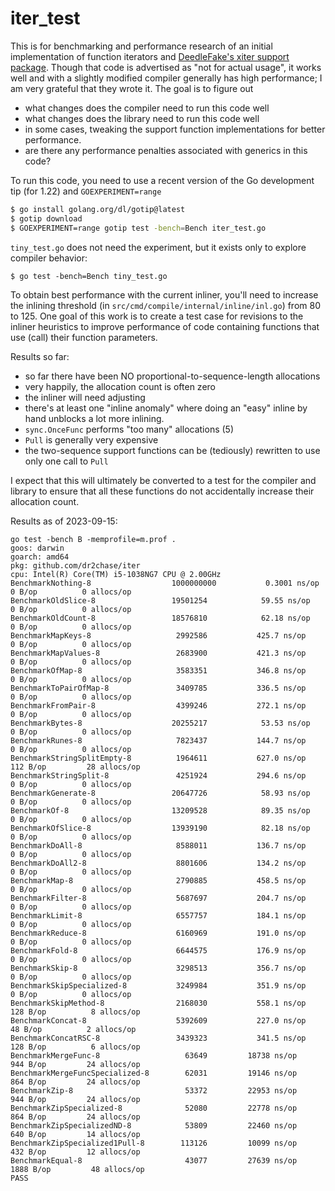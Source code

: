 # iter_test

This is for benchmarking and performance research of an initial implementation of function iterators and [DeedleFake's xiter support package](https://github.com/DeedleFake/xiter).  Though that code is advertised as "not for actual usage", it works well and with a slightly modified compiler generally has high performance; I am very grateful that they wrote it.  The goal is to figure out
 - what changes does the compiler need to run this code well
 - what changes does the library need to run this code well
 - in some cases, tweaking the support function implementations for better performance.
 - are there any performance penalties associated with generics in this code?

To run this code, you need to use a recent version of the Go development tip (for 1.22) and `GOEXPERIMENT=range`
```bash
$ go install golang.org/dl/gotip@latest
$ gotip download
$ GOEXPERIMENT=range gotip test -bench=Bench iter_test.go 
```

`tiny_test.go` does not need the experiment, but it exists only to explore compiler behavior:
```
$ go test -bench=Bench tiny_test.go 
```

To obtain best performance with the current inliner, you'll need to increase the inlining threshold (in `src/cmd/compile/internal/inline/inl.go`) from 80 to 125.  One goal of this work is to create a test case for revisions to the inliner heuristics to improve performance of code containing functions that use (call) their function parameters.

Results so far:
 - so far there have been NO proportional-to-sequence-length allocations
 - very happily, the allocation count is often zero
 - the inliner will need adjusting
 - there's at least one "inline anomaly" where doing an "easy" inline by hand unblocks a lot more inlining.
 - `sync.OnceFunc` performs "too many" allocations (5)
 - `Pull` is generally very expensive
 - the two-sequence support functions can be (tediously) rewritten to use only one call to `Pull`

I expect that this will ultimately be converted to a test for the compiler and library to ensure that all these functions do not accidentally increase their allocation count.

Results as of 2023-09-15:
```
go test -bench B -memprofile=m.prof .
goos: darwin
goarch: amd64
pkg: github.com/dr2chase/iter
cpu: Intel(R) Core(TM) i5-1038NG7 CPU @ 2.00GHz
BenchmarkNothing-8                	1000000000	         0.3001 ns/op	       0 B/op	       0 allocs/op
BenchmarkOldSlice-8               	19501254	        59.55 ns/op	       0 B/op	       0 allocs/op
BenchmarkOldCount-8               	18576810	        62.18 ns/op	       0 B/op	       0 allocs/op
BenchmarkMapKeys-8                	 2992586	       425.7 ns/op	       0 B/op	       0 allocs/op
BenchmarkMapValues-8              	 2683900	       421.3 ns/op	       0 B/op	       0 allocs/op
BenchmarkOfMap-8                  	 3583351	       346.8 ns/op	       0 B/op	       0 allocs/op
BenchmarkToPairOfMap-8            	 3409785	       336.5 ns/op	       0 B/op	       0 allocs/op
BenchmarkFromPair-8               	 4399246	       272.1 ns/op	       0 B/op	       0 allocs/op
BenchmarkBytes-8                  	20255217	        53.53 ns/op	       0 B/op	       0 allocs/op
BenchmarkRunes-8                  	 7823437	       144.7 ns/op	       0 B/op	       0 allocs/op
BenchmarkStringSplitEmpty-8       	 1964611	       627.0 ns/op	     112 B/op	      28 allocs/op
BenchmarkStringSplit-8            	 4251924	       294.6 ns/op	       0 B/op	       0 allocs/op
BenchmarkGenerate-8               	20647726	        58.93 ns/op	       0 B/op	       0 allocs/op
BenchmarkOf-8                     	13209528	        89.35 ns/op	       0 B/op	       0 allocs/op
BenchmarkOfSlice-8                	13939190	        82.18 ns/op	       0 B/op	       0 allocs/op
BenchmarkDoAll-8                  	 8588011	       136.7 ns/op	       0 B/op	       0 allocs/op
BenchmarkDoAll2-8                 	 8801606	       134.2 ns/op	       0 B/op	       0 allocs/op
BenchmarkMap-8                    	 2790885	       458.5 ns/op	       0 B/op	       0 allocs/op
BenchmarkFilter-8                 	 5687697	       204.7 ns/op	       0 B/op	       0 allocs/op
BenchmarkLimit-8                  	 6557757	       184.1 ns/op	       0 B/op	       0 allocs/op
BenchmarkReduce-8                 	 6160969	       191.0 ns/op	       0 B/op	       0 allocs/op
BenchmarkFold-8                   	 6644575	       176.9 ns/op	       0 B/op	       0 allocs/op
BenchmarkSkip-8                   	 3298513	       356.7 ns/op	       0 B/op	       0 allocs/op
BenchmarkSkipSpecialized-8        	 3249984	       351.9 ns/op	       0 B/op	       0 allocs/op
BenchmarkSkipMethod-8             	 2168030	       558.1 ns/op	     128 B/op	       8 allocs/op
BenchmarkConcat-8                 	 5392609	       227.0 ns/op	      48 B/op	       2 allocs/op
BenchmarkConcatRSC-8              	 3439323	       341.5 ns/op	     128 B/op	       6 allocs/op
BenchmarkMergeFunc-8              	   63649	     18738 ns/op	     944 B/op	      24 allocs/op
BenchmarkMergeFuncSpecialized-8   	   62031	     19146 ns/op	     864 B/op	      24 allocs/op
BenchmarkZip-8                    	   53372	     22953 ns/op	     944 B/op	      24 allocs/op
BenchmarkZipSpecialized-8         	   52080	     22778 ns/op	     864 B/op	      24 allocs/op
BenchmarkZipSpecializedND-8       	   53809	     22460 ns/op	     640 B/op	      14 allocs/op
BenchmarkZipSpecialized1Pull-8    	  113126	     10099 ns/op	     432 B/op	      12 allocs/op
BenchmarkEqual-8                  	   43077	     27639 ns/op	    1888 B/op	      48 allocs/op
PASS
```


